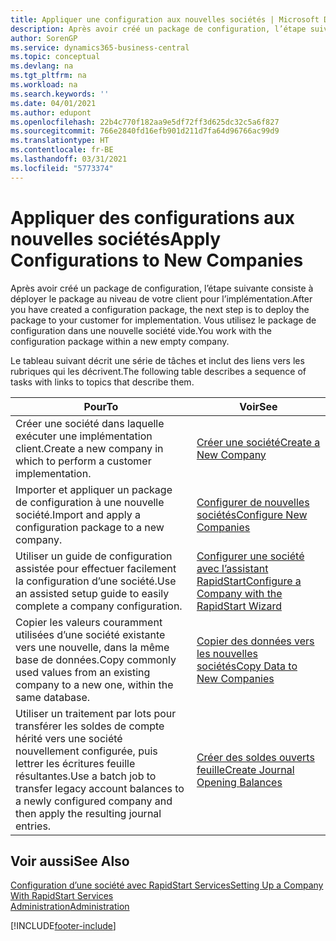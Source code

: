 ```yaml
---
title: Appliquer une configuration aux nouvelles sociétés | Microsoft Docs
description: Après avoir créé un package de configuration, l’étape suivante consiste à déployer le package au niveau de votre client pour l’implémentation. Vous utilisez la configuration avec une nouvelle société vide.
author: SorenGP
ms.service: dynamics365-business-central
ms.topic: conceptual
ms.devlang: na
ms.tgt_pltfrm: na
ms.workload: na
ms.search.keywords: ''
ms.date: 04/01/2021
ms.author: edupont
ms.openlocfilehash: 22b4c770f182aa9e5df72ff3d625dc32c5a6f827
ms.sourcegitcommit: 766e2840fd16efb901d211d7fa64d96766ac99d9
ms.translationtype: HT
ms.contentlocale: fr-BE
ms.lasthandoff: 03/31/2021
ms.locfileid: "5773374"
---
```

# <a name="apply-configurations-to-new-companies"></a><span data-ttu-id="e2f33-104">Appliquer des configurations aux nouvelles sociétés</span><span class="sxs-lookup"><span data-stu-id="e2f33-104">Apply Configurations to New Companies</span></span>
<span data-ttu-id="e2f33-105">Après avoir créé un package de configuration, l’étape suivante consiste à déployer le package au niveau de votre client pour l’implémentation.</span><span class="sxs-lookup"><span data-stu-id="e2f33-105">After you have created a configuration package, the next step is to deploy the package to your customer for implementation.</span></span> <span data-ttu-id="e2f33-106">Vous utilisez le package de configuration dans une nouvelle société vide.</span><span class="sxs-lookup"><span data-stu-id="e2f33-106">You work with the configuration package within a new empty company.</span></span>  

 <span data-ttu-id="e2f33-107">Le tableau suivant décrit une série de tâches et inclut des liens vers les rubriques qui les décrivent.</span><span class="sxs-lookup"><span data-stu-id="e2f33-107">The following table describes a sequence of tasks with links to topics that describe them.</span></span>

|<span data-ttu-id="e2f33-108">**Pour**</span><span class="sxs-lookup"><span data-stu-id="e2f33-108">**To**</span></span>|<span data-ttu-id="e2f33-109">**Voir**</span><span class="sxs-lookup"><span data-stu-id="e2f33-109">**See**</span></span>|  
|------------|-------------|  
|<span data-ttu-id="e2f33-110">Créer une société dans laquelle exécuter une implémentation client.</span><span class="sxs-lookup"><span data-stu-id="e2f33-110">Create a new company in which to perform a customer implementation.</span></span>|[<span data-ttu-id="e2f33-111">Créer une société</span><span class="sxs-lookup"><span data-stu-id="e2f33-111">Create a New Company</span></span>](admin-how-to-create-a-new-company.md)|  
|<span data-ttu-id="e2f33-112">Importer et appliquer un package de configuration à une nouvelle société.</span><span class="sxs-lookup"><span data-stu-id="e2f33-112">Import and apply a configuration package to a new company.</span></span>|[<span data-ttu-id="e2f33-113">Configurer de nouvelles sociétés</span><span class="sxs-lookup"><span data-stu-id="e2f33-113">Configure New Companies</span></span>](admin-how-to-configure-new-companies.md)|  
|<span data-ttu-id="e2f33-114">Utiliser un guide de configuration assistée pour effectuer facilement la configuration d’une société.</span><span class="sxs-lookup"><span data-stu-id="e2f33-114">Use an assisted setup guide to easily complete a company configuration.</span></span>|[<span data-ttu-id="e2f33-115">Configurer une société avec l’assistant RapidStart</span><span class="sxs-lookup"><span data-stu-id="e2f33-115">Configure a Company with the RapidStart Wizard</span></span>](admin-how-to-configure-a-company-with-the-rapidstart-wizard.md)|
|<span data-ttu-id="e2f33-116">Copier les valeurs couramment utilisées d’une société existante vers une nouvelle, dans la même base de données.</span><span class="sxs-lookup"><span data-stu-id="e2f33-116">Copy commonly used values from an existing company to a new one, within the same database.</span></span>|[<span data-ttu-id="e2f33-117">Copier des données vers les nouvelles sociétés</span><span class="sxs-lookup"><span data-stu-id="e2f33-117">Copy Data to New Companies</span></span>](admin-how-to-copy-data-to-new-companies.md)|  
|<span data-ttu-id="e2f33-118">Utiliser un traitement par lots pour transférer les soldes de compte hérité vers une société nouvellement configurée, puis lettrer les écritures feuille résultantes.</span><span class="sxs-lookup"><span data-stu-id="e2f33-118">Use a batch job to transfer legacy account balances to a newly configured company and then apply the resulting journal entries.</span></span>|[<span data-ttu-id="e2f33-119">Créer des soldes ouverts feuille</span><span class="sxs-lookup"><span data-stu-id="e2f33-119">Create Journal Opening Balances</span></span>](admin-how-to-create-journal-opening-balances.md)|  

## <a name="see-also"></a><span data-ttu-id="e2f33-120">Voir aussi</span><span class="sxs-lookup"><span data-stu-id="e2f33-120">See Also</span></span>  
[<span data-ttu-id="e2f33-121">Configuration d’une société avec RapidStart Services</span><span class="sxs-lookup"><span data-stu-id="e2f33-121">Setting Up a Company With RapidStart Services</span></span>](admin-set-up-a-company-with-rapidstart.md)  
[<span data-ttu-id="e2f33-122">Administration</span><span class="sxs-lookup"><span data-stu-id="e2f33-122">Administration</span></span>](admin-setup-and-administration.md)


[!INCLUDE[footer-include](includes/footer-banner.md)]